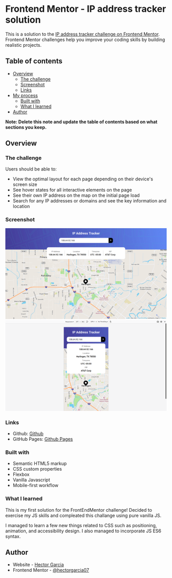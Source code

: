 # Frontend Mentor - IP address tracker solution

This is a solution to the [IP address tracker challenge on Frontend Mentor](https://www.frontendmentor.io/challenges/ip-address-tracker-I8-0yYAH0). Frontend Mentor challenges help you improve your coding skills by building realistic projects.

## Table of contents

- [Overview](#overview)
  - [The challenge](#the-challenge)
  - [Screenshot](#screenshot)
  - [Links](#links)
- [My process](#my-process)
  - [Built with](#built-with)
  - [What I learned](#what-i-learned)
- [Author](#author)

**Note: Delete this note and update the table of contents based on what sections you keep.**

## Overview

### The challenge

Users should be able to:

- View the optimal layout for each page depending on their device's screen size
- See hover states for all interactive elements on the page
- See their own IP address on the map on the initial page load
- Search for any IP addresses or domains and see the key information and location

### Screenshot

![Desktop View](./screenshot/desktop.png)
![Mobile View](./screenshot/mobile.png)

### Links

- Github: [Github](https://github.com/hectorgarcia07/FEM-IPAddressTracker)
- GitHub Pages: [Github Pages](https://hectorgarcia07.github.io/FEM-IPAddressTracker/)

### Built with

- Semantic HTML5 markup
- CSS custom properties
- Flexbox
- Vanilla Javascript
- Mobile-first workflow

### What I learned

This is my first solution for the FrontEndMentor challenge! Decided to exercise my JS
skills and compleated this challange using pure vanilla JS.

I managed to learn a few new things related to CSS such as positioning, animation, and
accessibility design. I also managed to incorporate JS ES6 syntax.

## Author

- Website - [Hector Garcia](https://github.com/hectorgarcia07)
- Frontend Mentor - [@hectorgarcia07](https://www.frontendmentor.io/profile/hectorgarcia07)
